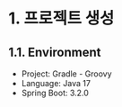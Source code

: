 # 1. 프로젝트 생성
## 1.1. Environment
- Project: Gradle - Groovy
- Language: Java 17
- Spring Boot: 3.2.0